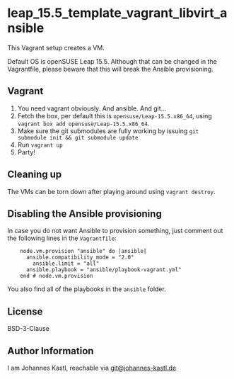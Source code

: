 # leap_15.5_template_vagrant_libvirt_ansible

This Vagrant setup creates a VM.

Default OS is openSUSE Leap 15.5. Although that can be changed in the
Vagrantfile, please beware that this will break the Ansible provisioning.

## Vagrant

1. You need vagrant obviously. And ansible. And git...
1. Fetch the box, per default this is `opensuse/Leap-15.5.x86_64`, using
   `vagrant box add opensuse/Leap-15.5.x86_64`.
1. Make sure the git submodules are fully working by issuing `git submodule init
   && git submodule update`
1. Run `vagrant up`
1. Party!

## Cleaning up

The VMs can be torn down after playing around using `vagrant destroy`.

## Disabling the Ansible provisioning

In case you do not want Ansible to provision something, just comment out the
following lines in the `Vagrantfile`:

```hcl
    node.vm.provision "ansible" do |ansible|
      ansible.compatibility_mode = "2.0"
        ansible.limit = "all"
      ansible.playbook = "ansible/playbook-vagrant.yml"
    end # node.vm.provision
```

You also find all of the playbooks in the `ansible` folder.

## License

BSD-3-Clause

## Author Information

I am Johannes Kastl, reachable via git@johannes-kastl.de

